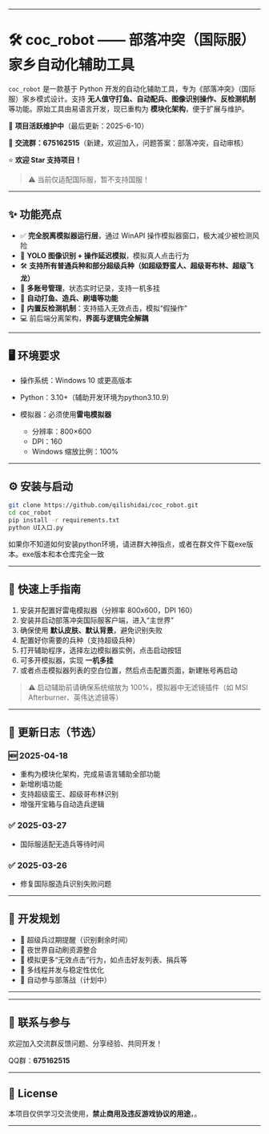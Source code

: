 
---

# 🛠️ coc\_robot —— 部落冲突（国际服）家乡自动化辅助工具

`coc_robot` 是一款基于 Python 开发的自动化辅助工具，专为《部落冲突》（国际服）家乡模式设计。支持 **无人值守打鱼、自动配兵、图像识别操作、反检测机制** 等功能。原始工具由易语言开发，现已重构为 **模块化架构**，便于扩展与维护。

📅 **项目活跃维护中**（最后更新：2025-6-10）

📢 **交流群：675162515**（新建，欢迎加入，问题答案：部落冲突，自动审核）

⭐ **欢迎 Star 支持项目！**

> ⚠️ 当前仅适配国际服，暂不支持国服！

---

## ✨ 功能亮点

* ✅ **完全脱离模拟器运行层**，通过 WinAPI 操作模拟器窗口，极大减少被检测风险
* 🎯 **YOLO 图像识别 + 操作延迟模拟**，模拟真人点击行为
* 🛠️ **支持所有普通兵种和部分超级兵种（如超级野蛮人、超级哥布林、超级飞龙）**
* 👥 **多账号管理**，状态实时记录，支持一机多挂
* 🔁 **自动打鱼、造兵、刷墙等功能**
* 🧠 **内置反检测机制**：支持插入无效点击，模拟“假操作”
* 💻 前后端分离架构，**界面与逻辑完全解耦**

---

## 🖥️ 环境要求

* 操作系统：Windows 10 或更高版本
* Python：3.10+（辅助开发环境为python3.10.9）
* 模拟器：必须使用**雷电模拟器**

  * 分辨率：800×600
  * DPI：160
  * Windows 缩放比例：100%

---

## ⚙️ 安装与启动

```bash
git clone https://github.com/qilishidai/coc_robot.git
cd coc_robot
pip install -r requirements.txt
python UI入口.py
```

如果你不知道如何安装python环境，请进群大神指点，或者在群文件下载exe版本。exe版本和本仓库完全一致

---

## 🚀 快速上手指南

1. 安装并配置好雷电模拟器（分辨率 800x600，DPI 160）
2. 安装并启动部落冲突国际服客户端，进入“主世界”
3. 确保使用 **默认皮肤、默认背景**，避免识别失败
4. 配置好你需要的兵种（支持超级兵种）
5. 打开辅助程序，选择左边模拟器实例，点击启动按钮
6. 可多开模拟器，实现 **一机多挂**
7. 或者点击模拟器列表的空白位置，然后点击配置页面，新建账号再启动

> ⚠️ 启动辅助前请确保系统缩放为 100%，模拟器中无滤镜插件（如 MSI Afterburner、英伟达滤镜等）

---

## 📒 更新日志（节选）

### 🆕 2025-04-18

* 重构为模块化架构，完成易语言辅助全部功能
* 新增刷墙功能
* 支持超级蛮王、超级哥布林识别
* 增强开宝箱与自动造兵逻辑

### ✅ 2025-03-27

* 国际服适配无造兵等待时间

### ✅ 2025-03-26

* 修复国际服造兵识别失败问题

---

## 🧩 开发规划

* 🔔 超级兵过期提醒（识别剩余时间）
* 🌙 夜世界自动刷资源整合
* 🧠 模拟更多“无效点击”行为，如点击好友列表、捐兵等
* 🧵 多线程并发与稳定性优化
* 🏰 自动参与部落战（计划中）

---


---

## 💬 联系与参与

欢迎加入交流群反馈问题、分享经验、共同开发！

QQ群：**675162515**

---

## 📜 License

本项目仅供学习交流使用，**禁止商用及违反游戏协议的用途**，。

---
